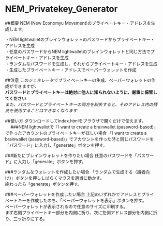 # NEM_Privatekey_Generator

##概要 
NEM (New Economyu Movement)のプライベートキー・アドレスを生成します。  
  
・NEM lightwalletのブレインウォレットのパスワードからプライベートキー・アドレスを生成  
・任意のパスワードからNEM lightwalletのブレインウォレットと同じ方法でプライベートキー・アドレスを生成  
・ランダムなパスワードを生成し、それからプライベートキー・アドレスを生成  
・生成したプライベートキー・アドレスでペーパーウォレットを作成  

##注意
このジェネレータでプライベートキーの生成、ペーパーウォレットの作成ができますが、  
**パスワードとプライベートキーは絶対に他人に知られないように、厳重に保管してください**  
*また、パスワードとプライベートキーの両方を紛失すると、そのアドレス内の残高を使用することはできなくなります*  

##使い方
ダウンロードしてindex.htmlをブラウザで開くだけで使えます。 
　
###NEM lightwalletで「I want to create a brainwallet (password-based)」で作ったアカウントのプライベートキーがほしい場合
「I want to create a brainwallet (password-based)」でアカウントを作った時と同じパスワードを「パスワード」に入力し「generate」ボタンを押す。

###新たにブレインウォレットを作りたい場合
任意のパスワードを「パスワード」に入力し「generate」ボタンを押す。

###ランダムなウォレットを作成したい場合
「ランダムで生成する（識者向け）」ボタンを押ししばらくマウスを適当に動かす。  
終わったら「generate」ボタンを押す。

###ペーパーウォレットを作成したい場合
上記のいずれかでアドレスとプライベートキーを作成したのち、「ペーパーウォレットを表示」ボタンを押す。  
ペーパーウォレットが表示されるので任意のサイズに印刷する。  
まず右側プライベートキー部分を内側に折り、次に左側アドレス部分を内側に折り、三ッ折りにする。 
